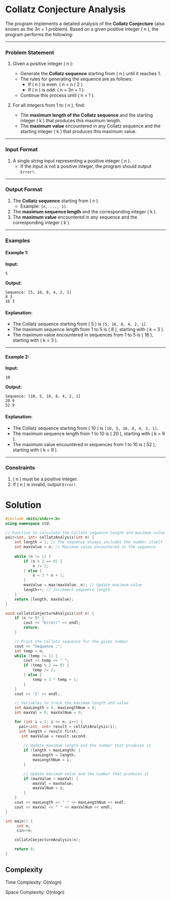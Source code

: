 # **Collatz Conjecture Analysis**

The program implements a detailed analysis of the **Collatz Conjecture** (also known as the 3n + 1 problem). Based on a given positive integer \( n \), the program performs the following:

---

### **Problem Statement**

1. Given a positive integer \( n \):
   - Generate the **Collatz sequence** starting from \( n \) until it reaches 1.
   - The rules for generating the sequence are as follows:
     - If \( n \) is even: \( n = n / 2 \).
     - If \( n \) is odd: \( n = 3n + 1 \).
   - Continue this process until \( n = 1 \).

2. For all integers from 1 to \( n \), find:
   - The **maximum length of the Collatz sequence** and the starting integer \( k \) that produces this maximum length.
   - The **maximum value** encountered in any Collatz sequence and the starting integer \( k \) that produces this maximum value.

---

### **Input Format**

1. A single string input representing a positive integer \( n \).  
   - If the input is not a positive integer, the program should output `Error!`.

---

### **Output Format**

1. The **Collatz sequence** starting from \( n \).
   - Example: `[n, ..., 1]`.
2. The **maximum sequence length** and the corresponding integer \( k \).
3. The **maximum value** encountered in any sequence and the corresponding integer \( k \).

---

### **Examples**

#### Example 1:
**Input:**
```plaintext
5
```

**Output:**
```plaintext
Sequence: [5, 16, 8, 4, 2, 1]
8 3
16 3
```

#### Explanation:
- The Collatz sequence starting from \( 5 \) is `[5, 16, 8, 4, 2, 1]`.
- The maximum sequence length from 1 to 5 is \( 8 \), starting with \( k = 3 \).
- The maximum value encountered in sequences from 1 to 5 is \( 16 \), starting with \( k = 3 \).

---

#### Example 2:
**Input:**
```plaintext
10
```

**Output:**
```plaintext
Sequence: [10, 5, 16, 8, 4, 2, 1]
20 9
52 9
```

#### Explanation:
- The Collatz sequence starting from \( 10 \) is `[10, 5, 16, 8, 4, 2, 1]`.
- The maximum sequence length from 1 to 10 is \( 20 \), starting with \( k = 9 \).
- The maximum value encountered in sequences from 1 to 10 is \( 52 \), starting with \( k = 9 \).

---

### **Constraints**
1. \( n \) must be a positive integer.
2. If \( n \) is invalid, output `Error!`.

# Solution
```C++
#include <bits/stdc++.h>
using namespace std;

// Function to calculate the Collatz sequence length and maximum value for a given number
pair<int, int> collatzAnalysis(int n) {
    int length = 1; // The sequence always includes the number itself
    int maxValue = n; // Maximum value encountered in the sequence
    
    while (n != 1) {
        if (n % 2 == 0) {
            n /= 2;
        } else {
            n = 3 * n + 1;
        }
        maxValue = max(maxValue, n); // Update maximum value
        length++; // Increment sequence length
    }
    return {length, maxValue};
}

void collatzConjectureAnalysis(int n) {
    if (n <= 0) {
        cout << "Error!" << endl;
        return;
    }

    // Print the Collatz sequence for the given number
    cout << "Sequence :";
    int temp = n;
    while (temp != 1) {
        cout << temp << " ";
        if (temp % 2 == 0) {
            temp /= 2;
        } else {
            temp = 3 * temp + 1;
        }
    }
    cout << "1" << endl;

    // Variables to track the maximum length and value
    int maxLength = 0, maxLengthNum = 0;
    int maxVal = 0, maxValNum = 0;

    for (int i = 1; i <= n; i++) {
      pair<int, int> result = collatzAnalysis(i);
      int length = result.first;
       int maxValue = result.second;
        
        // Update maximum length and the number that produces it
        if (length > maxLength) {
            maxLength = length;
            maxLengthNum = i;
        }

        // Update maximum value and the number that produces it
        if (maxValue > maxVal) {
            maxVal = maxValue;
            maxValNum = i;
        }
    }
    cout << maxLength << " " << maxLengthNum << endl;
    cout << maxVal << " " << maxValNum << endl;
}

int main() {
     int n;
     cin>>n;

    collatzConjectureAnalysis(n);

    return 0;
}
```

## Complexity

Time Complexity: O(nlogn)


Space Complexity: O(nlogn)
